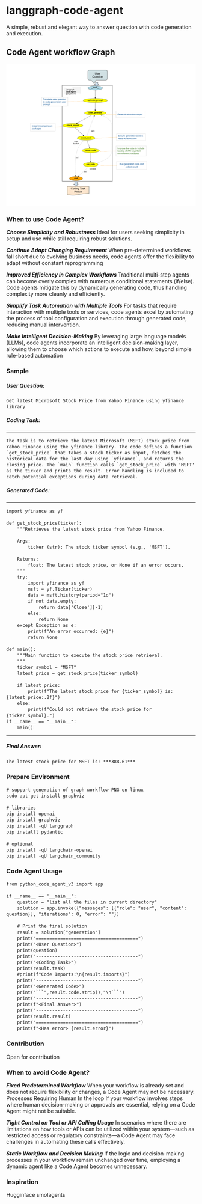 # langgraph-code-agent
A simple, rebust and elegant way to answer question with code generation and execution.

## Code Agent workflow Graph

![code-agent-workflow-graph](Langgraph_code_agent.png?raw=true "code-agent")


### When to use Code Agent?

***Choose Simplicity and Robustness***
Ideal for users seeking simplicity in setup and use while still requiring robust solutions. 

***Continue Adapt Changing Requirement***
When pre-determined workflows fall short due to evolving business needs, code agents offer the flexibility to adapt without constant reprogramming 

***Improved Efficiency in Complex Workflows***
Traditional multi-step agents can become overly complex with numerous conditional statements (if/else). Code agents mitigate this by dynamically generating code, thus handling complexity more cleanly and efficiently.

***Simplify Task Automation with Multiple Tools***
For tasks that require interaction with multiple tools or services, code agents excel by automating the process of tool configuration and execution through generated code, reducing manual intervention.

***Make Intelligent Decision-Making***
By leveraging large language models (LLMs), code agents incorporate an intelligent decision-making layer, allowing them to choose which actions to execute and how, beyond simple rule-based automation

### Sample

##### User Question:
```
Get latest Microsoft Stock Price from Yahoo Finance using yfinance library
```
##### Coding Task:
--------------------------------------
```
The task is to retrieve the latest Microsoft (MSFT) stock price from Yahoo Finance using the yfinance library. The code defines a function `get_stock_price` that takes a stock ticker as input, fetches the historical data for the last day using `yfinance`, and returns the closing price. The `main` function calls `get_stock_price` with 'MSFT' as the ticker and prints the result. Error handling is included to catch potential exceptions during data retrieval.
```

##### Generated Code:
--------------------------------------
```
import yfinance as yf

def get_stock_price(ticker):
	"""Retrieves the latest stock price from Yahoo Finance.

	Args:
    	ticker (str): The stock ticker symbol (e.g., 'MSFT').

	Returns:
    	float: The latest stock price, or None if an error occurs.
	"""
	try:
    	import yfinance as yf
    	msft = yf.Ticker(ticker)
    	data = msft.history(period="1d")
    	if not data.empty:
        	return data['Close'][-1]
    	else:
        	return None
	except Exception as e:
    	print(f"An error occurred: {e}")
    	return None

def main():
	"""Main function to execute the stock price retrieval.
	"""
	ticker_symbol = "MSFT"
	latest_price = get_stock_price(ticker_symbol)

	if latest_price:
    	print(f"The latest stock price for {ticker_symbol} is: {latest_price:.2f}")
	else:
    	print(f"Could not retrieve the stock price for {ticker_symbol}.")
if __name__ == "__main__":
	main()

```
--------------------------------------
##### Final Answer:
```
The latest stock price for MSFT is: ***388.61***
```

### Prepare Environment
```
# support generation of graph workflow PNG on linux 
sudo apt-get install graphviz

# libraries 
pip install openai
pip install graphviz
pip install -qU langgraph
pip installl pydantic

# optional
pip install -qU langchain-openai
pip install -qU langchain_community
```

### Code Agent Usage
```
from python_code_agent_v3 import app

if __name__ == '__main__':
    question = "list all the files in current directory"
    solution = app.invoke({"messages": [{"role": "user", "content": question}], "iterations": 0, "error": ""})

    # Print the final solution
    result = solution["generation"]
    print("======================================")
    print("<User Question>")
    print(question)
    print("--------------------------------------")
    print("<Coding Task>")
    print(result.task)
    #print(f"Code Imports:\n{result.imports}")
    print("--------------------------------------")
    print("<Generated Code>")
    print("```",result.code.strip(),"\n```")
    print("--------------------------------------")
    print(f"<Final Answer>")
    print("--------------------------------------")
    print(result.result)
    print("======================================")
    print(f"<Has error> {result.error}")
```

### Contribution
Open for contribution

### When to avoid Code Agent?

***Fixed Predetermined Workflow***
When your workflow is already set and does not require flexibility or changes, a Code Agent may not be necessary.
Processes Requiring Human In the loop
If your workflow involves steps where human decision-making or approvals are essential, relying on a Code Agent might not be suitable.

***Tight Control on Tool or API Calling Usage***
In scenarios where there are limitations on how tools or APIs can be utilized within your system—such as restricted access or regulatory constraints—a Code Agent may face challenges in automating these calls effectively.

***Static Workflow and Decision Making***
If the logic and decision-making processes in your workflow remain unchanged over time, employing a dynamic agent like a Code Agent becomes unnecessary.


### Inspiration
Hugginface smolagents

